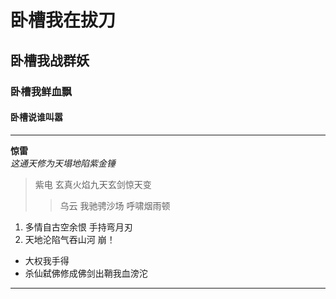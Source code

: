 # 卧槽我在拔刀
## 卧槽我战群妖
### 卧槽我鲜血飘
#### 卧槽说谁叫嚣

---

**惊雷**  
*这通天修为天塌地陷紫金锤*
> 紫电 玄真火焰九天玄剑惊天变
>> 乌云 我驰骋沙场 呼啸烟雨顿
1. 多情自古空余恨 手持弯月刃
2. 天地沦陷气吞山河 崩！
- 大权我手得
- 杀仙弑佛修成佛剑出鞘我血滂沱

---

